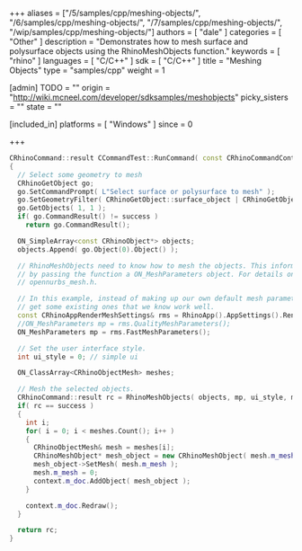 +++
aliases = ["/5/samples/cpp/meshing-objects/", "/6/samples/cpp/meshing-objects/", "/7/samples/cpp/meshing-objects/", "/wip/samples/cpp/meshing-objects/"]
authors = [ "dale" ]
categories = [ "Other" ]
description = "Demonstrates how to mesh surface and polysurface objects using the RhinoMeshObjects function."
keywords = [ "rhino" ]
languages = [ "C/C++" ]
sdk = [ "C/C++" ]
title = "Meshing Objects"
type = "samples/cpp"
weight = 1

[admin]
TODO = ""
origin = "http://wiki.mcneel.com/developer/sdksamples/meshobjects"
picky_sisters = ""
state = ""

[included_in]
platforms = [ "Windows" ]
since = 0

+++

```cpp
CRhinoCommand::result CCommandTest::RunCommand( const CRhinoCommandContext& context )
{
  // Select some geometry to mesh
  CRhinoGetObject go;
  go.SetCommandPrompt( L"Select surface or polysurface to mesh" );
  go.SetGeometryFilter( CRhinoGetObject::surface_object | CRhinoGetObject::polysrf_object );
  go.GetObjects( 1, 1 );
  if( go.CommandResult() != success )
    return go.CommandResult();

  ON_SimpleArray<const CRhinoObject*> objects;
  objects.Append( go.Object(0).Object() );

  // RhinoMeshObjects need to know how to mesh the objects. This information is provided
  // by passing the function a ON_MeshParameters object. For details on this class, see
  // opennurbs_mesh.h.

  // In this example, instead of making up our own default mesh parameters, we will just
  // get some existing ones that we know work well.
  const CRhinoAppRenderMeshSettings& rms = RhinoApp().AppSettings().RenderMeshSettings();
  //ON_MeshParameters mp = rms.QualityMeshParameters();
  ON_MeshParameters mp = rms.FastMeshParameters();

  // Set the user interface style.
  int ui_style = 0; // simple ui

  ON_ClassArray<CRhinoObjectMesh> meshes;

  // Mesh the selected objects.
  CRhinoCommand::result rc = RhinoMeshObjects( objects, mp, ui_style, meshes );
  if( rc == success )
  {
    int i;
    for( i = 0; i < meshes.Count(); i++ )
    {
      CRhinoObjectMesh& mesh = meshes[i];
      CRhinoMeshObject* mesh_object = new CRhinoMeshObject( mesh.m_mesh_attributes );
      mesh_object->SetMesh( mesh.m_mesh );
      mesh.m_mesh = 0;
      context.m_doc.AddObject( mesh_object );
    }

    context.m_doc.Redraw();
  }

  return rc;
}
```

